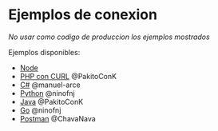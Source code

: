 Ejemplos de conexion
=======

*No usar como codigo de produccion los ejemplos mostrados*

Ejemplos disponibles:
- [Node](./node)
- [PHP con CURL](./php) @PakitoConK
- [C#](./csharp) @manuel-arce
- [Python](./python3) @ninofnj
- [Java](./java) @PakitoConK
- [Go](./go) @ninofnj
- [Postman](./postman) @ChavaNava
